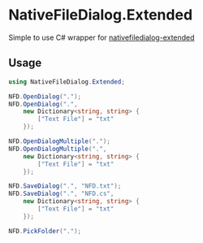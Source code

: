 # NativeFileDialog.Extended
Simple to use C# wrapper for [nativefiledialog-extended](https://github.com/btzy/nativefiledialog-extended)

## Usage
```csharp
using NativeFileDialog.Extended;

NFD.OpenDialog(".");
NFD.OpenDialog(".",
    new Dictionary<string, string> {
        ["Text File"] = "txt"
    });

NFD.OpenDialogMultiple(".");
NFD.OpenDialogMultiple(".",
    new Dictionary<string, string> {
        ["Text File"] = "txt"
    });

NFD.SaveDialog(".", "NFD.txt");
NFD.SaveDialog(".", "NFD.cs",
    new Dictionary<string, string> {
        ["Text File"] = "txt"
    });

NFD.PickFolder(".");
```
